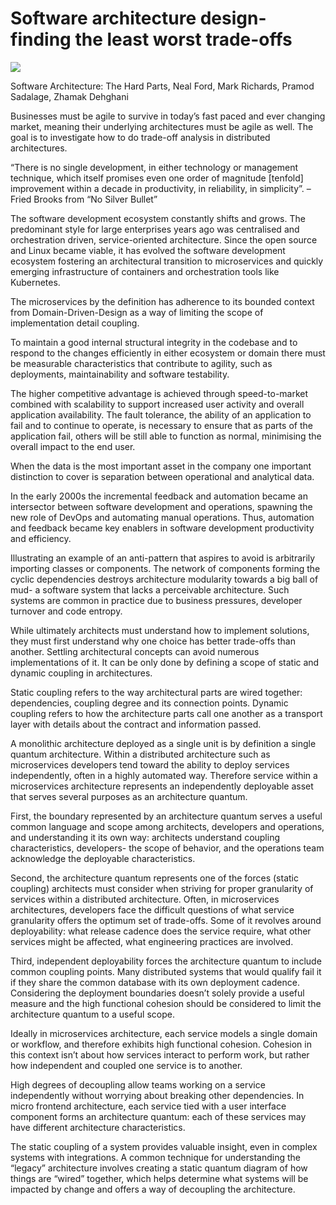 # **Software architecture design- finding the least worst trade-offs**

![](https://images.prismic.io/syntia/0956969c-64e0-47bf-9c70-7900606555fe_sustain-ops.png?auto=compress,format)

Software Architecture: The Hard Parts, Neal Ford, Mark Richards, Pramod Sadalage, Zhamak Dehghani

Businesses must be agile to survive in today’s fast paced and ever changing market, meaning their underlying architectures must be agile as well. The goal is to investigate how to do trade-off analysis in distributed architectures.

“There is no single development, in either technology or management technique, which itself promises even one order of magnitude \[tenfold\] improvement within a decade in productivity, in reliability, in simplicity”. – Fried Brooks from “No Silver Bullet”

The software development ecosystem constantly shifts and grows. The predominant style for large enterprises years ago was centralised and orchestration driven, service-oriented architecture. Since the open source and Linux became viable, it has evolved the software development ecosystem fostering an architectural transition to microservices and quickly emerging infrastructure of containers and orchestration tools like Kubernetes.

The microservices by the definition has adherence to its bounded context from Domain-Driven-Design as a way of limiting the scope of implementation detail coupling.

To maintain a good internal structural integrity in the codebase and to respond to the changes efficiently in either ecosystem or domain there must be measurable characteristics that contribute to agility, such as deployments, maintainability and software testability.

The higher competitive advantage is achieved through speed-to-market combined with scalability to support increased user activity and overall application availability. The fault tolerance, the ability of an application to fail and to continue to operate, is necessary to ensure that as parts of the application fail, others will be still able to function as normal, minimising the overall impact to the end user.

When the data is the most important asset in the company one important distinction to cover is separation between operational and analytical data.

In the early 2000s the incremental feedback and automation became an intersector between software development and operations, spawning the new role of DevOps and automating manual operations. Thus, automation and feedback became key enablers in software development productivity and efficiency.

Illustrating an example of an anti-pattern that aspires to avoid is arbitrarily importing classes or components. The network of components forming the cyclic dependencies destroys architecture modularity towards a big ball of mud- a software system that lacks a perceivable architecture. Such systems are common in practice due to business pressures, developer turnover and code entropy.

While ultimately architects must understand how to implement solutions, they must first understand why one choice has better trade-offs than another. Settling architectural concepts can avoid numerous implementations of it. It can be only done by defining a scope of static and dynamic coupling in architectures.

Static coupling refers to the way architectural parts are wired together: dependencies, coupling degree and its connection points. Dynamic coupling refers to how the architecture parts call one another as a transport layer with details about the contract and information passed.

A monolithic architecture deployed as a single unit is by definition a single quantum architecture. Within a distributed architecture such as microservices developers tend toward the ability to deploy services independently, often in a highly automated way. Therefore service within a microservices architecture represents an independently deployable asset that serves several purposes as an architecture quantum.

First, the boundary represented by an architecture quantum serves a useful common language and scope among architects, developers and operations, and understanding it its own way: architects understand coupling characteristics, developers- the scope of behavior, and the operations team acknowledge the deployable characteristics.

Second, the architecture quantum represents one of the forces (static coupling) architects must consider when striving for proper granularity of services within a distributed architecture. Often, in microservices architectures, developers face the difficult questions of what service granularity offers the optimum set of trade-offs. Some of it revolves around deployability: what release cadence does the service require, what other services might be affected, what engineering practices are involved.

Third, independent deployability forces the architecture quantum to include common coupling points. Many distributed systems that would qualify fail it if they share the common database with its own deployment cadence. Considering the deployment boundaries doesn’t solely provide a useful measure and the high functional cohesion should be considered to limit the architecture quantum to a useful scope.

Ideally in microservices architecture, each service models a single domain or workflow, and therefore exhibits high functional cohesion. Cohesion in this context isn’t about how services interact to perform work, but rather how independent and coupled one service is to another.

High degrees of decoupling allow teams working on a service independently without worrying about breaking other dependencies. In micro frontend architecture, each service tied with a user interface component forms an architecture quantum: each of these services may have different architecture characteristics.

The static coupling of a system provides valuable insight, even in complex systems with integrations. A common technique for understanding the “legacy” architecture involves creating a static quantum diagram of how things are “wired” together, which helps determine what systems will be impacted by change and offers a way of decoupling the architecture.